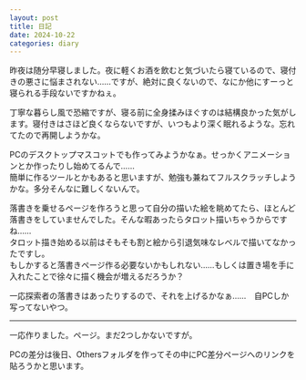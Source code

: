 ```yaml
---
layout: post
title: 日記
date: 2024-10-22
categories: diary
---
```

昨夜は随分早寝しました。夜に軽くお酒を飲むと気づいたら寝ているので、寝付きの悪さに悩まされない……ですが、絶対に良くないので、なにか他にすーっと寝られる手段ないですかねぇ。

丁寧な暮らし風で恐縮ですが、寝る前に全身揉みほぐすのは結構良かった気がします。寝付きはさほど良くならないですが、いつもより深く眠れるような。忘れてたので再開しようかな。

PCのデスクトップマスコットでも作ってみようかなぁ。せっかくアニメーションとか作ったりし始めてるんで……  
簡単に作るツールとかもあると思いますが、勉強も兼ねてフルスクラッチしようかな。多分そんなに難しくないんで。

落書きを乗せるページを作ろうと思って自分の描いた絵を眺めてたら、ほとんど落書きをしていませんでした。そんな暇あったらタロット描いちゃうからですね……  
タロット描き始める以前はそもそも割と絵から引退気味なレベルで描いてなかったですし。  
もしかすると落書きページ作る必要ないかもしれない……もしくは置き場を手に入れたことで徐々に描く機会が増えるだろうか？

一応探索者の落書きはあったりするので、それを上げるかなぁ……　自PCしか写ってないやつ。

---

一応作りました。ページ。まだ2つしかないですが。

PCの差分は後日、Othersフォルダを作ってその中にPC差分ページへのリンクを貼ろうかと思います。
